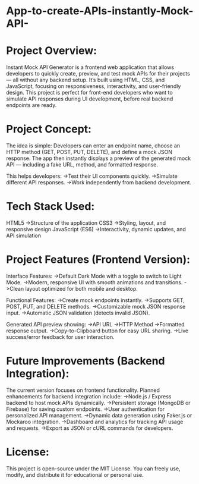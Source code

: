 # App-to-create-APIs-instantly-Mock-API-

# Project Overview:
Instant Mock API Generator is a frontend web application that allows developers to quickly create, preview, and test mock APIs for their projects — all without any backend setup.
It’s built using HTML, CSS, and JavaScript, focusing on responsiveness, interactivity, and user-friendly design.
This project is perfect for front-end developers who want to simulate API responses during UI development, before real backend endpoints are ready.

# Project Concept:
The idea is simple:
Developers can enter an endpoint name, choose an HTTP method (GET, POST, PUT, DELETE), and define a mock JSON response.
The app then instantly displays a preview of the generated mock API — including a fake URL, method, and formatted response.

This helps developers:
->Test their UI components quickly.
->Simulate different API responses.
->Work independently from backend development.

# Tech Stack Used:
HTML5 ->Structure of the application
CSS3 ->Styling, layout, and responsive design
JavaScript (ES6) ->Interactivity, dynamic updates, and API simulation

# Project Features (Frontend Version):
Interface Features:
->Default Dark Mode with a toggle to switch to Light Mode.
->Modern, responsive UI with smooth animations and transitions.
->Clean layout optimized for both mobile and desktop.

Functional Features:
->Create mock endpoints instantly.
->Supports GET, POST, PUT, and DELETE methods.
->Customizable mock JSON response input.
->Automatic JSON validation (detects invalid JSON).

Generated API preview showing:
->API URL
->HTTP Method
->Formatted response output.
->Copy-to-Clipboard button for easy URL sharing.
->Live success/error feedback for user interaction.

# Future Improvements (Backend Integration):
The current version focuses on frontend functionality.
Planned enhancements for backend integration include:
->Node.js / Express backend to host mock APIs dynamically.
->Persistent storage (MongoDB or Firebase) for saving custom endpoints.
->User authentication for personalized API management.
->Dynamic data generation using Faker.js or Mockaroo integration.
->Dashboard and analytics for tracking API usage and requests.
->Export as JSON or cURL commands for developers.

# License:
This project is open-source under the MIT License.
You can freely use, modify, and distribute it for educational or personal use.




